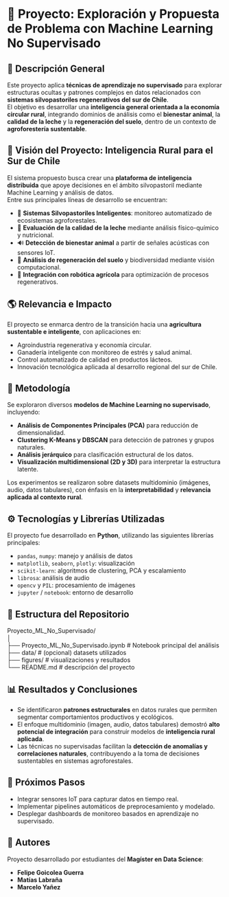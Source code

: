 # 🧠 Proyecto: Exploración y Propuesta de Problema con Machine Learning No Supervisado

## 📘 Descripción General

Este proyecto aplica **técnicas de aprendizaje no supervisado** para explorar estructuras ocultas y patrones complejos en datos relacionados con **sistemas silvopastoriles regenerativos del sur de Chile**.  
El objetivo es desarrollar una **inteligencia general orientada a la economía circular rural**, integrando dominios de análisis como el **bienestar animal**, la **calidad de la leche** y la **regeneración del suelo**, dentro de un contexto de **agroforestería sustentable**.

## 🎯 Visión del Proyecto: Inteligencia Rural para el Sur de Chile

El sistema propuesto busca crear una **plataforma de inteligencia distribuida** que apoye decisiones en el ámbito silvopastoril mediante Machine Learning y análisis de datos.  
Entre sus principales líneas de desarrollo se encuentran:

- 🌳 **Sistemas Silvopastoriles Inteligentes**: monitoreo automatizado de ecosistemas agroforestales.  
- 🥛 **Evaluación de la calidad de la leche** mediante análisis físico-químico y nutricional.  
- 🔊 **Detección de bienestar animal** a partir de señales acústicas con sensores IoT.  
- 🌱 **Análisis de regeneración del suelo** y biodiversidad mediante visión computacional.  
- 🤖 **Integración con robótica agrícola** para optimización de procesos regenerativos.

## 🌎 Relevancia e Impacto

El proyecto se enmarca dentro de la transición hacia una **agricultura sustentable e inteligente**, con aplicaciones en:

- Agroindustria regenerativa y economía circular.  
- Ganadería inteligente con monitoreo de estrés y salud animal.  
- Control automatizado de calidad en productos lácteos.  
- Innovación tecnológica aplicada al desarrollo regional del sur de Chile.  

## 🧠 Metodología

Se exploraron diversos **modelos de Machine Learning no supervisado**, incluyendo:

- **Análisis de Componentes Principales (PCA)** para reducción de dimensionalidad.  
- **Clustering K-Means y DBSCAN** para detección de patrones y grupos naturales.  
- **Análisis jerárquico** para clasificación estructural de los datos.  
- **Visualización multidimensional (2D y 3D)** para interpretar la estructura latente.  

Los experimentos se realizaron sobre datasets multidominio (imágenes, audio, datos tabulares), con énfasis en la **interpretabilidad** y **relevancia aplicada al contexto rural**.

## ⚙️ Tecnologías y Librerías Utilizadas

El proyecto fue desarrollado en **Python**, utilizando las siguientes librerías principales:

- `pandas`, `numpy`: manejo y análisis de datos  
- `matplotlib`, `seaborn`, `plotly`: visualización  
- `scikit-learn`: algoritmos de clustering, PCA y escalamiento  
- `librosa`: análisis de audio  
- `opencv` y `PIL`: procesamiento de imágenes  
- `jupyter` / `notebook`: entorno de desarrollo  

## 📂 Estructura del Repositorio

Proyecto_ML_No_Supervisado/  
│  
├── Proyecto_ML_No_Supervisado.ipynb # Notebook principal del análisis  
├── data/ # (opcional) datasets utilizados  
├── figures/ # visualizaciones y resultados  
└── README.md # descripción del proyecto  


## 📊 Resultados y Conclusiones

- Se identificaron **patrones estructurales** en datos rurales que permiten segmentar comportamientos productivos y ecológicos.  
- El enfoque multidominio (imagen, audio, datos tabulares) demostró **alto potencial de integración** para construir modelos de **inteligencia rural aplicada**.  
- Las técnicas no supervisadas facilitan la **detección de anomalías y correlaciones naturales**, contribuyendo a la toma de decisiones sustentables en sistemas agroforestales.  

## 🚀 Próximos Pasos

- Integrar sensores IoT para capturar datos en tiempo real.  
- Implementar pipelines automáticos de preprocesamiento y modelado.  
- Desplegar dashboards de monitoreo basados en aprendizaje no supervisado.  

## 👥 Autores

Proyecto desarrollado por estudiantes del **Magíster en Data Science**:

- **Felipe Goicolea Guerra**  
- **Matías Labraña**  
- **Marcelo Yañez**
